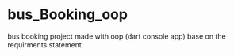 # bus_Booking_oop
bus booking project made with oop (dart console app) base on the requirments statement
